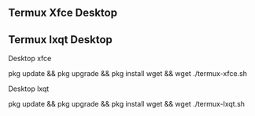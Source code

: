 ## Termux Xfce Desktop

## Termux lxqt Desktop

Desktop xfce

pkg update && pkg upgrade && pkg install wget && wget ./termux-xfce.sh

Desktop lxqt

pkg update && pkg upgrade && pkg install wget && wget ./termux-lxqt.sh
